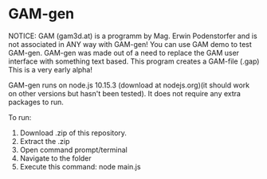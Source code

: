 # GAM-gen
NOTICE: GAM (gam3d.at) is a programm by Mag. Erwin Podenstorfer and is not associated in ANY way with GAM-gen! You can use GAM demo to test GAM-gen.
GAM-gen was made out of a need to replace the GAM user interface with something text based.
This program creates a GAM-file (.gap)
This is a very early alpha!

GAM-gen runs on node.js 10.15.3 (download at nodejs.org)(it should work on other versions but hasn't been tested).
It does not require any extra packages to run.

To run:
1. Download .zip of this repository.
2. Extract the .zip
3. Open command prompt/terminal
4. Navigate to the folder
5. Execute this command: node main.js 
